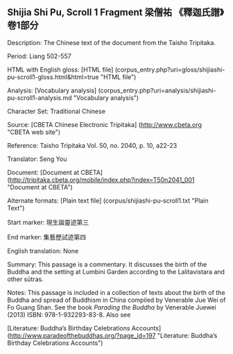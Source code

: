 ##  Shijia Shi Pu, Scroll 1 Fragment 梁僧祐 《釋迦氏譜》卷1部分

Description: The Chinese text of the document from the Taisho Tripitaka.

Period: Liang 502-557

HTML with English gloss: [HTML file] (corpus_entry.php?uri=gloss/shijiashi-pu-scroll1-gloss.html&html=true "HTML file")

Analysis: [Vocabulary analysis] (corpus_entry.php?uri=analysis/shijiashi-pu-scroll1-analysis.md "Vocabulary analysis")

Character Set: Traditional Chinese

Source: [CBETA Chinese Electronic Tripitaka] (http://www.cbeta.org "CBETA web site")

Reference: Taisho Tripitaka Vol. 50, no. 2040, p. 10, a22-23

Translator: Seng You

Document: [Document at CBETA] (http://tripitaka.cbeta.org/mobile/index.php?index=T50n2041_001 "Document at CBETA")

Alternate formats: [Plain text file] (corpus/shijiashi-pu-scroll1.txt "Plain Text")

Start marker: 現生誕靈迹第三

End marker: 集藝歷試迹第四

English	translation: None

Summary: This passage is a commentary. It discusses the birth of the Buddha and the setting at Lumbini Garden according to the Lalitavistara and other sūtras.

Notes: This passage is included in a collection of texts about the birth of the Buddha and spread of Buddhism in China compiled by Venerable Jue Wei of Fo Guang Shan. See the book <em>Parading the Buddha</em> by  Venerable Juewei (2013) ISBN: 978-1-932293-83-8. Also see

[Literature: Buddha’s Birthday Celebrations Accounts] (http://www.paradeofthebuddhas.org/?page_id=197 "Literature: Buddha’s Birthday Celebrations Accounts")


